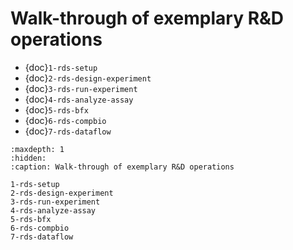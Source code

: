 # Walk-through of exemplary R&D operations

- {doc}`1-rds-setup`
- {doc}`2-rds-design-experiment`
- {doc}`3-rds-run-experiment`
- {doc}`4-rds-analyze-assay`
- {doc}`5-rds-bfx`
- {doc}`6-rds-compbio`
- {doc}`7-rds-dataflow`

```{toctree}
:maxdepth: 1
:hidden:
:caption: Walk-through of exemplary R&D operations

1-rds-setup
2-rds-design-experiment
3-rds-run-experiment
4-rds-analyze-assay
5-rds-bfx
6-rds-compbio
7-rds-dataflow
```
